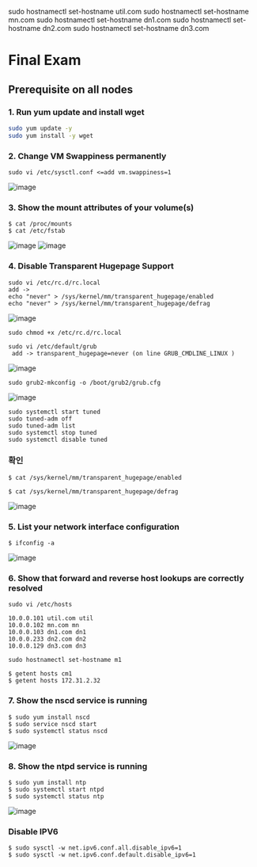 sudo hostnamectl set-hostname util.com
sudo hostnamectl set-hostname mn.com
sudo hostnamectl set-hostname dn1.com
sudo hostnamectl set-hostname dn2.com
sudo hostnamectl set-hostname dn3.com

# Final Exam
## Prerequisite on all nodes

### 1. Run yum update and install wget
```bash
sudo yum update -y
sudo yum install -y wget
```

### 2. Change VM Swappiness permanently
```
sudo vi /etc/sysctl.conf <=add vm.swappiness=1
```
![image](https://user-images.githubusercontent.com/52474199/124742257-7e5b6600-df57-11eb-89ca-7836bbdfc72b.png)

### 3. Show the mount attributes of your volume(s)
```
$ cat /proc/mounts
$ cat /etc/fstab
```
![image](https://user-images.githubusercontent.com/52474199/124742812-0b062400-df58-11eb-8593-d1310d631f17.png)
![image](https://user-images.githubusercontent.com/52474199/124743022-43a5fd80-df58-11eb-9a19-21f7f1ffd910.png)

### 4. Disable Transparent Hugepage Support
```
sudo vi /etc/rc.d/rc.local
add ->
echo "never" > /sys/kernel/mm/transparent_hugepage/enabled
echo "never" > /sys/kernel/mm/transparent_hugepage/defrag
```
![image](https://user-images.githubusercontent.com/52474199/124743726-faa27900-df58-11eb-9d0e-fb311c1c7279.png)

```
sudo chmod +x /etc/rc.d/rc.local
```
```
sudo vi /etc/default/grub
 add -> transparent_hugepage=never (on line GRUB_CMDLINE_LINUX )
 ```
![image](https://user-images.githubusercontent.com/52474199/124744484-c5e2f180-df59-11eb-9f7a-537bc734e38e.png)

```
sudo grub2-mkconfig -o /boot/grub2/grub.cfg
```
![image](https://user-images.githubusercontent.com/52474199/124745041-56213680-df5a-11eb-9ec3-521fb023c4eb.png)

```
sudo systemctl start tuned
sudo tuned-adm off
sudo tuned-adm list
sudo systemctl stop tuned
sudo systemctl disable tuned
```
### 확인
```
$ cat /sys/kernel/mm/transparent_hugepage/enabled
```
```
$ cat /sys/kernel/mm/transparent_hugepage/defrag
```
![image](https://user-images.githubusercontent.com/52474199/124745838-31798e80-df5b-11eb-949c-356d1ee93b91.png)


### 5. List your network interface configuration
```
$ ifconfig -a
```
![image](https://user-images.githubusercontent.com/52474199/124746059-6d145880-df5b-11eb-8979-53395de73852.png)

### 6. Show that forward and reverse host lookups are correctly resolved
```
sudo vi /etc/hosts
```
```
10.0.0.101 util.com util
10.0.0.102 mn.com mn
10.0.0.103 dn1.com dn1
10.0.0.233 dn2.com dn2
10.0.0.129 dn3.com dn3
```
```
sudo hostnamectl set-hostname m1
```
```
$ getent hosts cm1
$ getent hosts 172.31.2.32
```

### 7. Show the nscd service is running
```
$ sudo yum install nscd
$ sudo service nscd start
$ sudo systemctl status nscd
```
![image](https://user-images.githubusercontent.com/52474199/124776128-271abd00-df7a-11eb-9739-6c58e61d9f1b.png)


### 8. Show the ntpd service is running
```
$ sudo yum install ntp
$ sudo systemctl start ntpd
$ sudo systemctl status ntp
```
![image](https://user-images.githubusercontent.com/52474199/124779602-e1abbf00-df7c-11eb-8a90-ead57f9c4843.png)

### Disable IPV6
```
$ sudo sysctl -w net.ipv6.conf.all.disable_ipv6=1
$ sudo sysctl -w net.ipv6.conf.default.disable_ipv6=1
```

